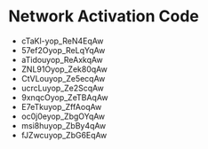 # Network Activation Code
* cTaKl-yop_ReN4EqAw
* 57ef2Oyop_ReLqYqAw
* aTidouyop_ReAxkqAw
* ZNL91Oyop_Zek80qAw
* CtVLouyop_Ze5ecqAw
* ucrcLuyop_Ze2ScqAw
* 9xnqcOyop_ZeTBAqAw
* E7eTkuyop_ZffAoqAw
* oc0j0eyop_ZbgOYqAw
* msi8huyop_ZbBy4qAw
* fJZwcuyop_ZbG6EqAw